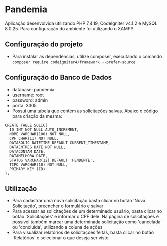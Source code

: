 # Pandemia 
Aplicação desenvolvida utilizando  PHP 7.4.19, CodeIgniter v4.1.2 e MySQL 8.0.25. Para configuração do ambiente foi utilizando o XAMPP.

## Configuração do projeto

- Para instalar as dependências, utilize composer, executando o comando `composer require codeigniter4/framework --prefer-source`
## Configuração do Banco de Dados

- database: pandemia
- username: root
- password: admin
- porta: 3305
- Possui uma tabela que contém as solicitações salvas. Abaixo o código para criação da mesma:
<pre><code>CREATE TABLE SOLIC(
  ID INT NOT NULL AUTO_INCREMENT,
  NOME VARCHAR(100) NOT NULL,
  CPF CHAR(11) NOT NULL,
  DATASOLIC DATETIME DEFAULT CURRENT_TIMESTAMP,
  DATAENTREG DATE NOT NULL,
  DATACONTAM DATE,
  DATAMELHORA DATE,
  STATUS VARCHAR(12) DEFAULT 'PENDENTE',
  TIPO VARCHAR(10) NOT NULL,
  PRIMARY KEY (ID)
);</code></pre>


## Utilização

- Para cadastrar uma nova solicitação basta clicar no botão 'Nova Solicitação', preencher o formulário e salvar
- Para acessar as solicitações de um determinado usuário, basta clicar no botão 'Solicitações' e informar o CPF dele. Na página de solicitações é possível também marcar uma determinada solicitação como 'cancelada' ou 'concluída', utilizando a coluna de ações
- Para visualizar relatórios de solicitações feitas, basta clicar no botão 'Relatórios' e selecionar o que deseja ser visto
